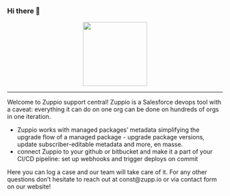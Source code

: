### Hi there 👋

<p align="center">
    <a href="ttps://zupp.io/">
        <img width="150px" src="https://zupp.io/img/logo.png">
    </a>
</p>

<hr>

<p>Welcome to Zuppio support central! Zuppio is a Salesforce devops tool with a caveat: everything it can do on one org can be done on hundreds of orgs in one iteration.</p>
<ul>
    <li>Zuppio  works with managed packages’ metadata simplifying the upgrade flow of a managed package - upgrade package versions, update subscriber-editable metadata and more, en masse.</li>
    <li>connect Zuppio to your github or bitbucket and make it a part of your CI/CD pipeline: set up webhooks and trigger deploys on commit</li>
</ul>

<p>Here you can log a case and our team will take care of it. For any other questions don’t hesitate to reach out at const@zupp.io or via contact form on our website!</p>




<!--
**zuppio/zuppio** is a ✨ _special_ ✨ repository because its `README.md` (this file) appears on your GitHub profile.

Here are some ideas to get you started:

- 🔭 I’m currently working on ...
- 🌱 I’m currently learning ...
- 👯 I’m looking to collaborate on ...
- 🤔 I’m looking for help with ...
- 💬 Ask me about ...
- 📫 How to reach me: ...
- 😄 Pronouns: ...
- ⚡ Fun fact: ...
-->
